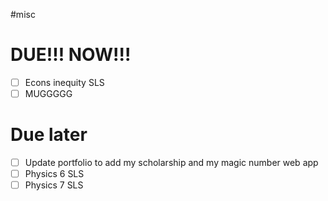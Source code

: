#misc
# DUE!!! NOW!!!
- [ ] Econs inequity SLS
- [ ] MUGGGGG
# Due later
- [ ] Update portfolio to add my scholarship and my magic number web app
- [ ] Physics 6 SLS
- [ ] Physics 7 SLS